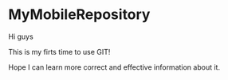 # MyMobileRepository

Hi guys

This is my firts time to use GIT!

Hope I can learn more correct and effective information about it.
